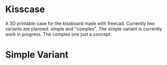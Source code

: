 # Kisscase
A 3D printable case for the kissboard made with freecad. Currently two variants are planned: simple and "complex". The simple variant is currently work in progress. The complex one just a concept.

# Simple Variant
